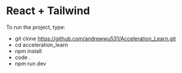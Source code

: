 # React + Tailwind

To run the project, type:

- git clone <https://github.com/andrewwu531/Acceleration_Learn.git> <br />
- cd acceleration_learn <br />
- npm install <br />
- code . <br />
- npm run dev <br />
